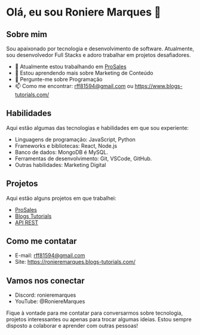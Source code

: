 # Olá, eu sou Roniere Marques 👋

## Sobre mim

Sou apaixonado por tecnologia e desenvolvimento de software. Atualmente, sou desenvolvedor Full Stacks e adoro trabalhar em projetos desafiadores.

- 🔭 Atualmente estou trabalhando em [ProSales](https://prosales.blogs-tutorials.com/)
- 🌱 Estou aprendendo mais sobre Marketing de Conteúdo
- 💬 Pergunte-me sobre Programação
- 📫 Como me encontrar: rff81594@gmail.com ou https://www.blogs-tutorials.com/

## Habilidades

Aqui estão algumas das tecnologias e habilidades em que sou experiente:

- Linguagens de programação: JavaScript, Python
- Frameworks e bibliotecas: React, Node.js
- Banco de dados: MongoDB é MySQL.
- Ferramentas de desenvolvimento: Git, VSCode, GitHub.
- Outras habilidades: Marketing Digital

## Projetos

Aqui estão alguns projetos em que trabalhei:

- [ProSales](https://prosales.blogs-tutorials.com/)
- [Blogs Tutorials](https://www.blogs-tutorials.com/)
- [API REST](https://prosales.blogs-tutorials.com/)

## Como me contatar

- E-mail: rff81594@gmail.com
- Site: https://ronieremarques.blogs-tutorials.com/

## Vamos nos conectar

- Discord: ronieremarques
- YouTube: @RoniereMarques

Fique à vontade para me contatar para conversarmos sobre tecnologia, projetos interessantes ou apenas para trocar algumas ideias. Estou sempre disposto a colaborar e aprender com outras pessoas!
